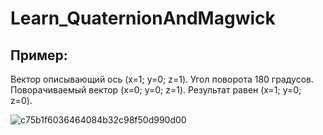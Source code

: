 # Learn_QuaternionAndMagwick

## Пример: 

Вектор описывающий ось (x=1; y=0; z=1). Угол поворота 180 градусов.
Поворачиваемый вектор (x=0; y=0; z=1). Результат равен (x=1; y=0; z=0).

![c75b1f6036464084b32c98f50d990d00](https://user-images.githubusercontent.com/40776860/43252690-cd4c75de-90cb-11e8-9ca0-d12cfd966681.png)

